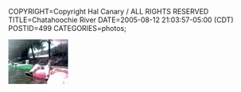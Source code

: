 COPYRIGHT=Copyright Hal Canary / ALL RIGHTS RESERVED
TITLE=Chatahoochie River
DATE=2005-08-12 21:03:57-05:00 (CDT)
POSTID=499
CATEGORIES=photos;

[  ![[Thumb]](/photos/thumb/2005-08-12_chz_028.jpg)  ](/photos/2005-08-12_chz_028.jpg)
